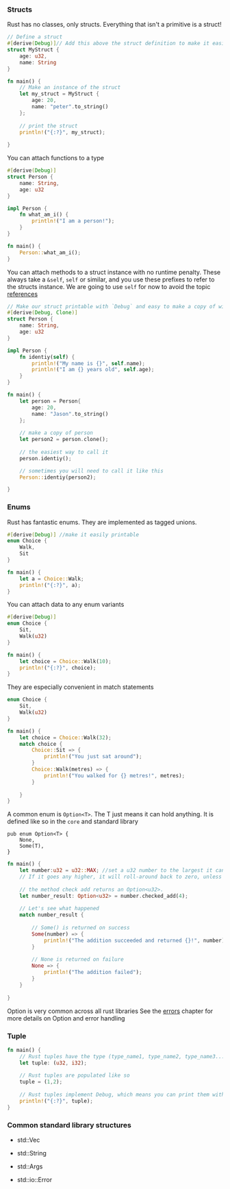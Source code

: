 ### Structs
Rust has no classes, only structs. Everything that isn't a primitive is a struct!
```rust
// Define a struct
#[derive(Debug)]// Add this above the struct definition to make it easily printable with `{:?}`
struct MyStruct {
    age: u32,
    name: String
}

fn main() {
    // Make an instance of the struct 
    let my_struct = MyStruct {
        age: 20,
        name: "peter".to_string()
    };
    
    // print the struct
    println!("{:?}", my_struct);
    
}
```

You can attach functions to a type
```rust
#[derive(Debug)]
struct Person {
    name: String,
    age: u32
}

impl Person {
    fn what_am_i() {
        println!("I am a person!");
    }
}

fn main() {
    Person::what_am_i();
}
```

You can attach methods to a struct instance with no runtime penalty.
These always take a `&self`, `self` or similar, and you use these prefixes to refer to the structs instance.
We are going to use `self` for now to avoid the topic [references](../references/references.md)
```rust
// Make our struct printable with `Debug` and easy to make a copy of with `Clone`
#[derive(Debug, Clone)]
struct Person {
    name: String,
    age: u32
}

impl Person {
    fn identiy(self) {
        println!("My name is {}", self.name);
        println!("I am {} years old", self.age);
    }
}

fn main() {
    let person = Person{
        age: 20,
        name: "Jason".to_string()
    };
    
    // make a copy of person
    let person2 = person.clone();
    
    // the easiest way to call it
    person.identiy();

    // sometimes you will need to call it like this
    Person::identiy(person2);

}
```

### Enums
Rust has fantastic enums. They are implemented as tagged unions.
```rust
#[derive(Debug)] //make it easily printable
enum Choice {
    Walk,
    Sit
}

fn main() {
    let a = Choice::Walk;
    println!("{:?}", a);
}
```

You can attach data to any enum variants
```rust
#[derive(Debug)]
enum Choice {
    Sit,
    Walk(u32)
}

fn main() {
    let choice = Choice::Walk(10);
    println!("{:?}", choice);
}
```

They are especially convenient in match statements
```rust
enum Choice {
    Sit,
    Walk(u32)
}

fn main() {
    let choice = Choice::Walk(32);
    match choice {
        Choice::Sit => {
            println!("You just sat around");
        }
        Choice::Walk(metres) => {
            println!("You walked for {} metres!", metres);
        }
        
    }
}
```

A common enum is `Option<T>`. The T just means it can hold anything. 
It is defined like so in the `core` and standard library
```
pub enum Option<T> {
    None,
    Some(T),
}
```

```rust
fn main() {
    let number:u32 = u32::MAX; //set a u32 number to the largest it can be. 
    // If it goes any higher, it will roll-around back to zero, unless if we state otherwise 
    
    // the method check add returns an Option<u32>. 
    let number_result: Option<u32> = number.checked_add(4);
    
    // Let's see what happened
    match number_result {
        
        // Some() is returned on success
        Some(number) => {
            println!("The addition succeeded and returned {}!", number);        
        }
        
        // None is returned on failure
        None => {
            println!("The addition failed");
        }
    }
    
}
```
Option<T> is very common across all rust libraries
See the [errors](errors.md) chapter for more details on Option<T> and error handling
### Tuple
```rust
fn main() {
    // Rust tuples have the type (type_name1, type_name2, type_name3...)
    let tuple: (u32, i32);
    
    // Rust tuples are populated like so
    tuple = (1,2);
    
    // Rust tuples implement Debug, which means you can print them with 0 effort
    println!("{:?}", tuple);
}
```

### Common standard library structures
- std::Vec

- std::String

- std::Args

- std::io::Error

